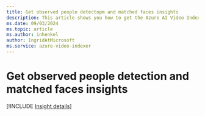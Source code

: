 ```yaml
---
title: Get observed people detectopm and matched faces insights
description: This article shows you how to get the Azure AI Video Indexer observed people detection and matched faces insights.
ms.date: 09/03/2024
ms.topic: article
ms.author: inhenkel
author: IngridAtMicrosoft
ms.service: azure-video-indexer
---
```


# Get observed people detection and matched faces insights

[!INCLUDE [Insight details](./includes/observed-matched-people.md)]
